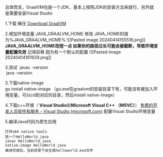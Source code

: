 总体而言，GraalVM也是一个JDK，基本上按照JDK的安装方法来就行，另外就是需要安装Visual Studio

1.下载  解压
[Download GraalVM](https://www.graalvm.org/downloads/)

2.增加环境变量
JAVA_GRAALVM_HOME   修改 JAVA_HOME的值为%JAVA_GRAALVM_HOME%
![[Pasted image 20240414155516.png]]
**JAVA_GRAALVM_HOME改短一点 如果你的路径过长可能会被截断，导致环境变量配置失效**
记得前移 因为有一个默认的配置 
![[Pasted image 20240414161929.png]]


3.测试 
 javac -version  
 java -version



3.下载native-image  
gu install native-image
（gu.exe在graalvm的安装目录下有，可能没有被加入环境变量，可以cd到对应的目录，然后install native-image）


4.下载c++环境（ **Visual Studio**和**Microsoft Visual C++ （MSVC）**）
[免费的开发人员软件和服务 - Visual Studio (microsoft.com)](https://visualstudio.microsoft.com/zh-hans/free-developer-offers/)
  配置Visual Studio环境变量


5.编译Java代码为原生应用
```
打开x64 native tools
找一个HelloWorld.java
javac HelloWorld.java
native-image HelloWorld.java
编译完成后，当前目录下会生成helloworld.exe文件
```

